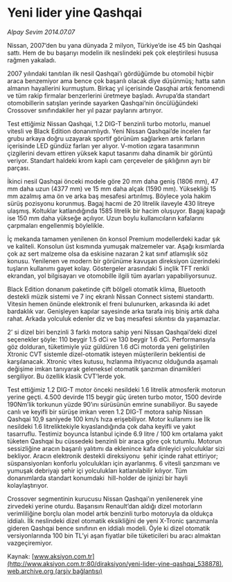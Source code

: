 # Yeni lider yine Qashqai

*Alpay Sevim 2014.07.07*

<div class="pNewsDetailMainContent ctx_content" itemprop="articleBody">
 <p>
  Nissan, 2007’den bu yana dünyada 2 milyon, Türkiye’de ise 45 bin Qashqai sattı. Hem de bu başarıyı modelin ilk neslindeki pek çok eleştirilesi hususa rağmen yakaladı.
 </p>
 <p>
  2007 yılındaki tanıtılan ilk nesil Qashqai’ı gördüğümde bu otomobil hiçbir araca benzemiyor ama bence çok başarılı olacak diye düşünmüş; hatta satın almanın hayallerini kurmuştum. Birkaç yıl içerisinde Qasqhai artık fenomendi ve tüm rakip firmalar benzerlerini üretmeye başladı. Avrupa’da standart otomobillerin satışları yerinde sayarken Qashqai’nin öncülüğündeki Crossover sınıfındakiler her yıl pazar paylarını artırıyor.
 </p>
 <p>
  Test ettiğimiz Nissan Qashqai, 1.2 DIG-T benzinli turbo motorlu, manuel vitesli ve Black Edition donanımlıydı. Yeni Nissan Qashqai’de incelen far grubu arkaya doğru uzayarak sportif görünüm sağlarken artık farların içerisinde LED gündüz farları yer alıyor. V-motion ızgara tasarımının çizgilerini devam ettiren yüksek kaput tasarımı daha dinamik bir görüntü veriyor. Standart haldeki krom kaplı cam çerçeveler de şıklığının ayrı bir parçası.
 </p>
 <p>
  İkinci nesil Qashqai önceki modele göre 20 mm daha geniş (1806 mm), 47 mm daha uzun (4377 mm) ve 15 mm daha alçak (1590 mm). Yüksekliği 15 mm azalmış ama ön ve arka baş mesafesi artırılmış. Böylece yola hakim sürüş pozisyonu korunmuş. Bagaj hacmi de 20 litrelik ilaveyle 430 litreye ulaşmış. Koltuklar katlandığında 1585 litrelik bir hacim oluşuyor. Bagaj kapağı ise 150 mm daha yükseğe açılıyor. Uzun boylu kullanıcıların kafalarını çarpmaları engellenmiş böylelikle.
 </p>
 <p>
  İç mekanda tamamen yenilenen ön konsol Premium modellerdeki kadar şık ve kaliteli. Konsolun üst kısmında yumuşak malzemeler var. Aşağı kısımlarda çok az sert malzeme olsa da eskisine nazaran 2 kat sınıf atlamışlık söz konusu. Yenilenen ve modern bir görünüme kavuşan direksiyon üzerindeki  tuşların kullanımı gayet kolay. Göstergeler arasındaki 5 inçlik TFT renkli ekrandan, yol bilgisayarı ve otomobille ilgili tüm ayarları yapabiliyorsunuz.
 </p>
 <p>
  Black Edition donanım paketinde çift bölgeli otomatik klima, Bluetooth destekli müzik sistemi ve 7 inç ekranlı Nissan Connect sistemi standarttı. Vitesin hemen önünde elektronik el freni bulunurken, arkasında iki adet bardaklık var. Genişleyen kapılar sayesinde arka tarafa iniş biniş artık daha rahat. Arkada yolculuk edenler diz ve baş mesafesi sıkıntısı da yaşamazlar.
 </p>
 <p>
  2’ si dizel biri benzinli 3 farklı motora sahip yeni Nissan Qashqai’deki dizel seçenekler şöyle: 110 beygir 1.5 dCi ve 130 beygir 1.6 dCi. Performansıyla göz dolduran, tüketimiyle yüz güldüren 1.6 dCi motorda yeni geliştirilen Xtronic CVT sistemle dizel-otomatik isteyen müşterilerin beklentisi de karşılanacak. Xtronic vites kutusu, hızlanma ihtiyacınız olduğunda aşamalı değişime imkan tanıyarak geleneksel otomatik şanzıman dinamikleri sergiliyor. Bu özellik klasik CVT’lerde yok.
 </p>
 <p>
  Test ettiğimiz 1.2 DIG-T motor önceki nesildeki 1.6 litrelik atmosferik motorun yerine geçti. 4.500 devirde 115 beygir güç üreten turbo motor, 1500 devirde 190Nm’lik torkunun yüzde 90’ını sürüsünün emrine sunabiliyor. Bu sayede canlı ve keyifli bir sürüşe imkan veren 1.2 DIG-T motora sahip Nissan Qashqai 10,9 saniyede 100 km/s hıza erişebiliyor. Motor kullanımı ise İlk nesildeki 1.6 litreliktekiyle kıyaslandığında çok daha keyifli ve yakıt tasarruflu. Testimiz boyunca İstanbul içinde 6.9 litre / 100 km ortalama yakıt tüketen Qashqai bu cüssedeki benzinli bir araca göre çok tutumlu. Motorun sessizliğine aracın başarılı yalıtımı da eklenince kafa dinleyici yolculuklar sizi bekliyor. Aracın elektronik destekli direksiyonu  şehir içinde rahat ettiriyor; süspansiyonları konforlu yolculukları için ayarlanmış. 6 vitesli şanzımanı ve yumuşak debriyajı şehir içi yolculukları katlanılabilir kılıyor. Tüm donanımlarda standart konumdaki  hill-holder de işinizi bir hayli kolaylaştırıyor.
 </p>
 <p>
  Crossover segmentinin kurucusu Nissan Qashqai’ın yenilenerek yine zirvedeki yerine oturdu. Başarısını Renault’dan aldığı dizel motorların verimliliğine borçlu olan model artık benzinli turbo motoruyla da oldukça iddialı. İlk neslindeki dizel otomatik eksikliğini de yeni X-Tronic şanzımanla gideren Qashqai bence sınıfının en iddialı modeli. Öyle ki dizel otomatik versiyonlarında 100 bin TL’yi aşan fiyatlar bile tüketicileri bu aracı almaktan vazgeçiremiyor.
 </p>
</div>


Kaynak: [www.aksiyon.com.tr](http://www.aksiyon.com.tr:80/diraksiyon/yeni-lider-yine-qashqai_538878), [web.archive.org (arşiv bağlantısı)](http://web.archive.org/web/20151021023217/http://www.aksiyon.com.tr:80/diraksiyon/yeni-lider-yine-qashqai_538878)
